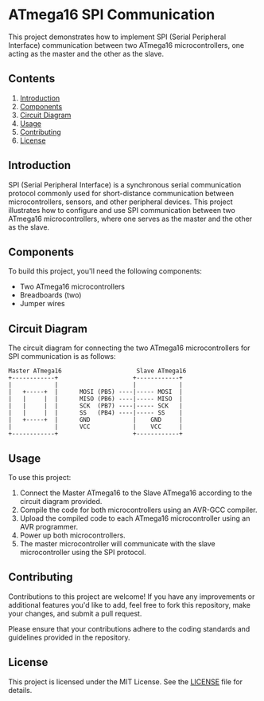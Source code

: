 # ATmega16 SPI Communication

This project demonstrates how to implement SPI (Serial Peripheral Interface) communication between two ATmega16 microcontrollers, one acting as the master and the other as the slave.

## Contents

1. [Introduction](#introduction)
2. [Components](#components)
3. [Circuit Diagram](#circuit-diagram)
4. [Usage](#usage)
5. [Contributing](#contributing)
6. [License](#license)

## Introduction

SPI (Serial Peripheral Interface) is a synchronous serial communication protocol commonly used for short-distance communication between microcontrollers, sensors, and other peripheral devices. This project illustrates how to configure and use SPI communication between two ATmega16 microcontrollers, where one serves as the master and the other as the slave.

## Components

To build this project, you'll need the following components:

- Two ATmega16 microcontrollers
- Breadboards (two)
- Jumper wires

## Circuit Diagram

The circuit diagram for connecting the two ATmega16 microcontrollers for SPI communication is as follows:
```
Master ATmega16                     Slave ATmega16
+------------+                     +------------+
|            |                     |            |
|   +-----+  |      MOSI (PB5) ----|----- MOSI  |
|   |     |  |      MISO (PB6) ----|----- MISO  |
|   |     |  |      SCK  (PB7) ----|----- SCK   |
|   |     |  |      SS   (PB4) ----|----- SS    |
|   +-----+  |      GND            |    GND     |
|            |      VCC            |    VCC     |
+------------+                     +------------+
```
## Usage

To use this project:

1. Connect the Master ATmega16 to the Slave ATmega16 according to the circuit diagram provided.
2. Compile the code for both microcontrollers using an AVR-GCC compiler.
3. Upload the compiled code to each ATmega16 microcontroller using an AVR programmer.
4. Power up both microcontrollers.
5. The master microcontroller will communicate with the slave microcontroller using the SPI protocol.

## Contributing

Contributions to this project are welcome! If you have any improvements or additional features you'd like to add, feel free to fork this repository, make your changes, and submit a pull request.

Please ensure that your contributions adhere to the coding standards and guidelines provided in the repository.

## License

This project is licensed under the MIT License. See the [LICENSE](../LICENSE) file for details.
